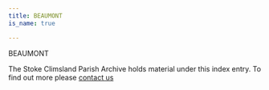 ```yaml
---
title: BEAUMONT
is_name: true

---
```


BEAUMONT


The Stoke Climsland Parish Archive holds material under this index entry. To find out more please [contact us](/contact/)
